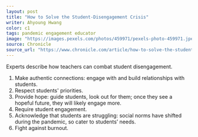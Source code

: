 ```yaml
---
layout: post
title: "How to Solve the Student-Disengagement Crisis"
writer: Ahyoung Hwang
color: c1
tags: pandemic engagement educator
image: "https://images.pexels.com/photos/459971/pexels-photo-459971.jpeg?auto=compress&cs=tinysrgb&w=1260&h=750&dpr=1"
source: Chronicle
source_url: "https://www.chronicle.com/article/how-to-solve-the-student-disengagement-crisis"
---
```


Experts describe how teachers can combat student disengagement.
<!--more-->

1. Make authentic connections: engage with and build relationships with students.
2. Respect students' priorities.
3. Provide hope: guide students, look out for them; once they see a hopeful future, they will likely engage more.
4. Require student engagement.
5. Acknowledge that students are struggling: social norms have shifted during the pandemic, so cater to students’ needs.
6. Fight against burnout.
